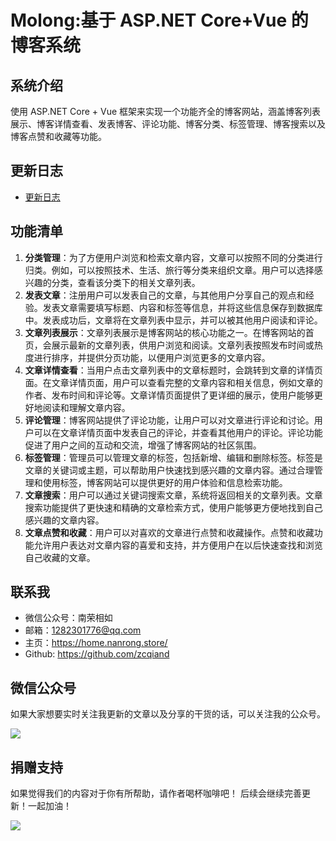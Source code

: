 # Molong:基于 ASP\.NET Core+Vue 的博客系统

## 系统介绍

使用 ASP\.NET Core + Vue 框架来实现一个功能齐全的博客网站，涵盖博客列表展示、博客详情查看、发表博客、评论功能、博客分类、标签管理、博客搜索以及博客点赞和收藏等功能。

## 更新日志

- [更新日志](./CHANGELOG.md)

## 功能清单

1. **分类管理**：为了方便用户浏览和检索文章内容，文章可以按照不同的分类进行归类。例如，可以按照技术、生活、旅行等分类来组织文章。用户可以选择感兴趣的分类，查看该分类下的相关文章列表。
2. **发表文章**：注册用户可以发表自己的文章，与其他用户分享自己的观点和经验。发表文章需要填写标题、内容和标签等信息，并将这些信息保存到数据库中。发表成功后，文章将在文章列表中显示，并可以被其他用户阅读和评论。
3. **文章列表展示**：文章列表展示是博客网站的核心功能之一。在博客网站的首页，会展示最新的文章列表，供用户浏览和阅读。文章列表按照发布时间或热度进行排序，并提供分页功能，以便用户浏览更多的文章内容。
4. **文章详情查看**：当用户点击文章列表中的文章标题时，会跳转到文章的详情页面。在文章详情页面，用户可以查看完整的文章内容和相关信息，例如文章的作者、发布时间和评论等。文章详情页面提供了更详细的展示，使用户能够更好地阅读和理解文章内容。
5. **评论管理**：博客网站提供了评论功能，让用户可以对文章进行评论和讨论。用户可以在文章详情页面中发表自己的评论，并查看其他用户的评论。评论功能促进了用户之间的互动和交流，增强了博客网站的社区氛围。
6. **标签管理**：管理员可以管理文章的标签，包括新增、编辑和删除标签。标签是文章的关键词或主题，可以帮助用户快速找到感兴趣的文章内容。通过合理管理和使用标签，博客网站可以提供更好的用户体验和信息检索功能。
7. **文章搜索**：用户可以通过关键词搜索文章，系统将返回相关的文章列表。文章搜索功能提供了更快速和精确的文章检索方式，使用户能够更方便地找到自己感兴趣的文章内容。
8. **文章点赞和收藏**：用户可以对喜欢的文章进行点赞和收藏操作。点赞和收藏功能允许用户表达对文章内容的喜爱和支持，并方便用户在以后快速查找和浏览自己收藏的文章。

## 联系我

- 微信公众号：南荣相如
- 邮箱：1282301776@qq.com
- 主页：https://home.nanrong.store/
- Github: https://github.com/zcqiand

## 微信公众号

如果大家想要实时关注我更新的文章以及分享的干货的话，可以关注我的公众号。

![](https://home.nanrong.store/assets/weixin.jpg)

## 捐赠支持

如果觉得我们的内容对于你有所帮助，请作者喝杯咖啡吧！ 后续会继续完善更新！一起加油！

![](https://home.nanrong.store/assets/zhifu.png)
